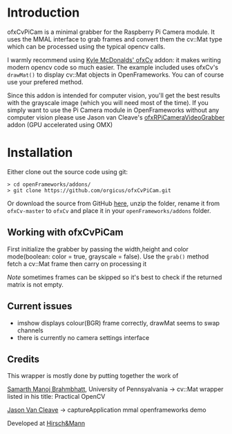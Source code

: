 # Introduction

ofxCvPiCam is a minimal grabber for the Raspberry Pi Camera module.
It uses the MMAL interface to grab frames and convert them the cv::Mat type
which can be processed using the typical opencv calls.

I warmly recommend using [Kyle McDonalds' ofxCv](https://github.com/kylemcdonald/ofxCv) addon: 
it makes writing modern opencv code so much easier. The example included uses ofxCv's ```drawMat()```
to display cv::Mat objects in OpenFrameworks. You can of course use your prefered method.

Since this addon is intended for computer vision, you'll get the best results with the grayscale image
(which you will need most of the time). If you simply want to use the Pi Camera module in OpenFrameworks
without any computer vision please use Jason van Cleave's [ofxRPiCameraVideoGrabber](https://github.com/jvcleave/ofxRPiCameraVideoGrabber) addon (GPU accelerated using OMX)

# Installation

Either clone out the source code using git:

	> cd openFrameworks/addons/
	> git clone https://github.com/orgicus/ofxCvPiCam.git

Or download the source from GitHub [here](https://github.com/orgicus/ofxCvPiCam/archive/master.zip), unzip the folder, rename it from `ofxCv-master` to `ofxCv` and place it in your `openFrameworks/addons` folder.


## Working with ofxCvPiCam

First initialize the grabber by passing the width,height and color mode(boolean: color = true, grayscale = false).
Use the ```grab()``` method fetch a cv::Mat frame then carry on processing it

*Note* sometimes frames can be skipped so it's best to check if the returned matrix is not empty.

## Current issues

- imshow displays colour(BGR) frame correctly, drawMat seems to swap channels
- there is currently no camera settings interface

## Credits
This wrapper is mostly done by putting together the work of

[Samarth Manoj Brahmbhatt](http://www.seas.upenn.edu/~samarthb/academics/index.html), University of Pennsyalvania -> cv::Mat wrapper listed in his title: Practical OpenCV


[Jason Van Cleave](https://github.com/jvcleave) -> captureApplication mmal openframeworks demo

Developed at [Hirsch&Mann](http://hirschandmann.com)
